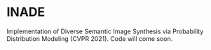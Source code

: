 # INADE
Implementation of Diverse Semantic Image Synthesis via Probability Distribution Modeling (CVPR 2021). Code will come soon.
